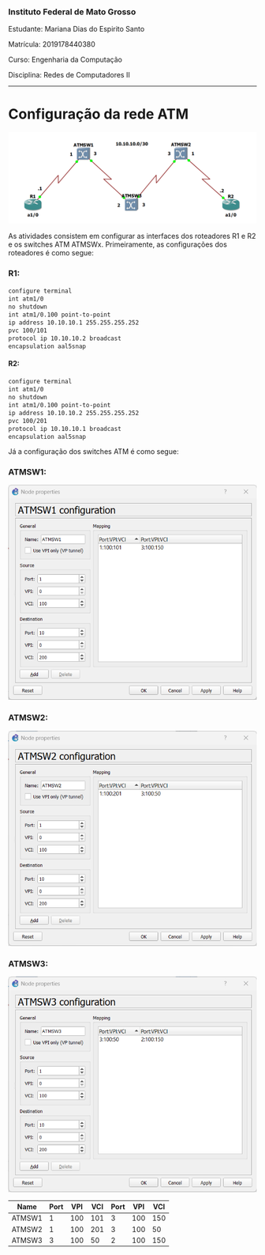 ### Instituto Federal de Mato Grosso

Estudante: Mariana Dias do Espirito Santo

Matrícula: 2019178440380

Curso: Engenharia da Computação

Disciplina: Redes de Computadores II

---
# Configuração da rede ATM

![topology](ConfigRede.png)

As atividades consistem em configurar as interfaces dos roteadores R1 e R2 e os switches ATM ATMSWx. Primeiramente, as configurações dos roteadores é como segue:

### R1:
```
configure terminal
int atm1/0
no shutdown
int atm1/0.100 point-to-point
ip address 10.10.10.1 255.255.255.252
pvc 100/101
protocol ip 10.10.10.2 broadcast
encapsulation aal5snap
```

#### R2:
```
configure terminal
int atm1/0
no shutdown
int atm1/0.100 point-to-point
ip address 10.10.10.2 255.255.255.252
pvc 100/201
protocol ip 10.10.10.1 broadcast
encapsulation aal5snap
```

Já a configuração dos switches ATM é como segue:


### ATMSW1:

![atm1.png](ATM1Config.png)


### ATMSW2:
![atm2.png](ATM2Config.png)


### ATMSW3:
![atm3.png](ATM3Config.png)


|Name|Port|VPI|VCI|Port|VPI|VCI|
|-|-|-|-|-|-|-|
|ATMSW1|1|100|101|3|100|150|
|ATMSW2|1|100|201|3|100|50|
|ATMSW3|3|100|50|2|100|150|
